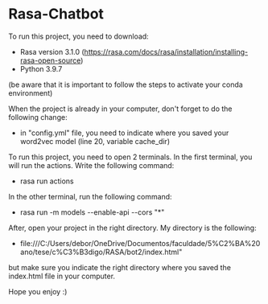 # Rasa-Chatbot

To run this project, you need to download:
- Rasa version 3.1.0 (https://rasa.com/docs/rasa/installation/installing-rasa-open-source)
- Python 3.9.7

(be aware that it is important to follow the steps to activate your conda environment)

When the project is already in your computer, don't forget to do the following change:
- in "config.yml" file, you need to indicate where you saved your word2vec model (line 20, variable cache_dir)

To run this project, you need to open 2 terminals.
In the first terminal, you will run the actions. Write the following command:
- rasa run actions

In the other terminal, run the following command:
- rasa run -m models --enable-api --cors "*"

After, open your project in the right directory. My directory is the following:
- file:///C:/Users/debor/OneDrive/Documentos/faculdade/5%C2%BA%20ano/tese/c%C3%B3digo/RASA/bot2/index.html"

but make sure you indicate the right directory where you saved the index.html file in your computer.

Hope you enjoy :)
